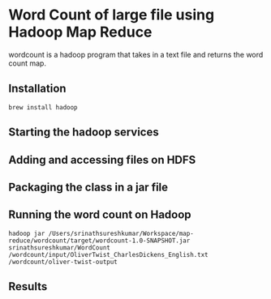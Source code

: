 # Word Count of large file using Hadoop Map Reduce

wordcount is a hadoop program that takes in a text file and returns the word count map. 

## Installation 
```
brew install hadoop
```


## Starting the hadoop services 


## Adding and accessing files on HDFS 

## Packaging the class in a jar file

## Running the word count on Hadoop 
```
hadoop jar /Users/srinathsureshkumar/Workspace/map-reduce/wordcount/target/wordcount-1.0-SNAPSHOT.jar srinathsureshkumar/WordCount /wordcount/input/OliverTwist_CharlesDickens_English.txt  /wordcount/oliver-twist-output
```

## Results 

